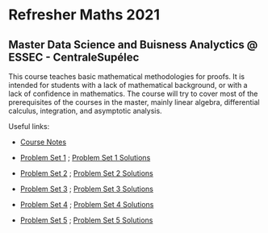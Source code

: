 # Refresher Maths 2021
## Master Data Science and Buisness Analyctics @ ESSEC - CentraleSupélec

This course teaches basic mathematical methodologies for proofs.
It is intended for students with a lack of mathematical background, or with a lack of confidence in mathematics.
The course will try to cover most of the prerequisites of the courses in the master, mainly linear algebra, differential calculus, integration, and asymptotic analysis.

Useful links:
- [Course Notes](https://github.com/pauldubois98/RefresherMaths2021/blob/main/cours.pdf)

- [Problem Set 1](https://github.com/pauldubois98/RefresherMaths2021/blob/main/ProblemSet1/ProblemSet1.pdf) ; 
[Problem Set 1 Solutions](https://github.com/pauldubois98/RefresherMaths2021/blob/main/ProblemSet1/ProblemSet1-Solutions.pdf)
- [Problem Set 2](https://github.com/pauldubois98/RefresherMaths2021/blob/main/ProblemSet2/ProblemSet2.pdf) ; 
[Problem Set 2 Solutions](https://github.com/pauldubois98/RefresherMaths2021/blob/main/ProblemSet2/ProblemSet2-Solutions.pdf)
- [Problem Set 3](https://github.com/pauldubois98/RefresherMaths2021/blob/main/ProblemSet3/ProblemSet3.pdf) ; 
[Problem Set 3 Solutions](https://github.com/pauldubois98/RefresherMaths2021/blob/main/ProblemSet3/ProblemSet3-Solutions.pdf)
- [Problem Set 4](https://github.com/pauldubois98/RefresherMaths2021/blob/main/ProblemSet4/ProblemSet4.pdf) ; 
[Problem Set 4 Solutions](https://github.com/pauldubois98/RefresherMaths2021/blob/main/ProblemSet4/ProblemSet4-Solutions.pdf)
- [Problem Set 5](https://github.com/pauldubois98/RefresherMaths2021/blob/main/ProblemSet5/ProblemSet5.pdf) ; 
[Problem Set 5 Solutions](https://github.com/pauldubois98/RefresherMaths2021/blob/main/ProblemSet5/ProblemSet5-Solutions.pdf)
